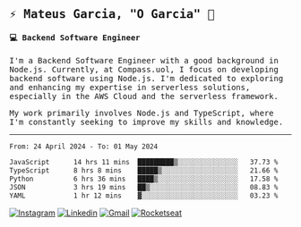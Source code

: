 
<samp>
  
## ⚡ Mateus Garcia, "O Garcia" :rocket: 
  

#### 💻 Backend Software Engineer

I'm a Backend Software Engineer with a good background in Node.js. Currently, at Compass.uol, I focus on developing backend software using Node.js. I'm dedicated to exploring and enhancing my expertise in serverless solutions, especially in the AWS Cloud and the serverless framework.

My work primarily involves Node.js and TypeScript, where I'm constantly seeking to improve my skills and knowledge.

---

<!--START_SECTION:waka-->

```txt
From: 24 April 2024 - To: 01 May 2024

JavaScript      14 hrs 11 mins  █████████▒░░░░░░░░░░░░░░░   37.73 %
TypeScript      8 hrs 8 mins    █████▒░░░░░░░░░░░░░░░░░░░   21.66 %
Python          6 hrs 36 mins   ████▒░░░░░░░░░░░░░░░░░░░░   17.58 %
JSON            3 hrs 19 mins   ██▒░░░░░░░░░░░░░░░░░░░░░░   08.83 %
YAML            1 hr 12 mins    ▓░░░░░░░░░░░░░░░░░░░░░░░░   03.23 %
```

<!--END_SECTION:waka-->
  
</samp>

[![Instagram](https://img.shields.io/badge/-Mateus%20Garcia-c080ff?style=flat-square&labelColor=c080ff&logo=instagram&logoColor=white&link=https://www.instagram.com/mpg.x)](https://www.instagram.com/mpg.x) 
[![Linkedin](https://img.shields.io/badge/-Mateus%20Garcia-c080ff?style=flat-square&logo=Linkedin&logoColor=white&link=https://www.linkedin.com/in/mpgxc)](https://www.linkedin.com/in/mateusogarcia) 
[![Gmail](https://img.shields.io/badge/-mpgx5.c@gmail.com-c080ff?style=flat-square&logo=Gmail&logoColor=white&link=mailto:diego.schell.f@gmail.com)](mailto:mpgx5.c@gmail.com)
[![Rocketseat](https://img.shields.io/badge/-Rocketseat%20Profile-c080ff?style=flat-square&labelColor=c080ff&logoColor=white&link=https://app.rocketseat.com.br/me/mpgxc)](https://app.rocketseat.com.br/me/mpgxc)
